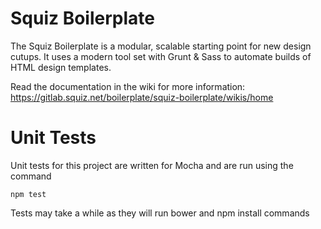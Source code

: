 # Squiz Boilerplate

The Squiz Boilerplate is a modular, scalable starting point for new design cutups. It uses a modern tool set with Grunt & Sass to automate builds of HTML design templates.

Read the documentation in the wiki for more information:
https://gitlab.squiz.net/boilerplate/squiz-boilerplate/wikis/home

# Unit Tests

Unit tests for this project are written for Mocha and are run using the command

`npm test`

Tests may take a while as they will run bower and npm install commands
